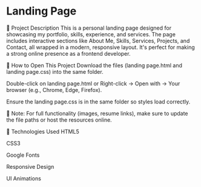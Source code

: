 # Landing Page
📄 Project Description
This is a personal landing page designed for showcasing my portfolio, skills, experience, and services.
The page includes interactive sections like About Me, Skills, Services, Projects, and Contact, all wrapped in a modern, responsive layout. 
It's perfect for making a strong online presence as a frontend developer.

🚀 How to Open This Project
Download the files (landing page.html and landing page.css) into the same folder.

Double-click on landing page.html
or
Right-click → Open with → Your browser (e.g., Chrome, Edge, Firefox).

Ensure the landing page.css is in the same folder so styles load correctly.

📌 Note: For full functionality (images, resume links), make sure to update the file paths or host the resources online.

🧰 Technologies Used
HTML5 

CSS3 

Google Fonts 

Responsive Design 

UI Animations

